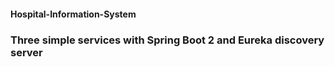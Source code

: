 #### Hospital-Information-System

### Three simple services with Spring Boot 2 and Eureka discovery server
